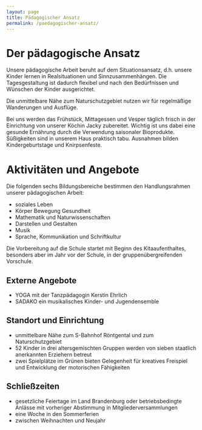 ```yaml
---
layout: page
title: Pädagogischer Ansatz
permalink: /paedagogischer-ansatz/
---
```


# Der pädagogische Ansatz

Unsere pädagogische Arbeit beruht auf dem Situationsansatz, d.h. unsere Kinder lernen in Realsituationen und Sinnzusammenhängen. Die Tagesgestaltung ist dadurch flexibel und nach den Bedürfnissen und Wünschen der Kinder ausgerichtet.

Die unmittelbare Nähe zum Naturschutzgebiet nutzen wir für regelmäßige Wanderungen und Ausflüge.

Bei uns werden das Frühstück, Mittagessen und Vesper täglich frisch in der Einrichtung von unserer Köchin Jacky zubereitet. Wichtig ist uns dabei eine gesunde Ernährung durch die Verwendung saisonaler Bioprodukte. Süßigkeiten sind in unserem Haus praktisch tabu. Ausnahmen bilden Kindergeburtstage und Knirpsenfeste.


# Aktivitäten und Angebote

Die folgenden sechs Bildungsbereiche bestimmen den Handlungsrahmen unserer pädagogischen Arbeit:

- soziales Leben
- Körper Bewegung Gesundheit
- Mathematik und Naturwissenschaften
- Darstellen und Gestalten
- Musik
- Sprache, Kommunikation und Schriftkultur

Die Vorbereitung auf die Schule startet mit Beginn des Kitaaufenthaltes, besonders aber im Jahr vor der Schule, in der gruppenübergreifenden Vorschule.

## Externe Angebote
- YOGA mit der Tanzpädagogin Kerstin Ehrlich
- SADAKO ein musikalisches Kinder- und Jugendensemble


## Standort und Einrichtung

- unmittelbare Nähe zum S-Bahnhof Röntgental und zum Naturschutzgebiet
- 52 Kinder in drei altersgemischten Gruppen werden von sieben
  staatlich anerkannten Erziehern betreut
- zwei Spielplätze im Grünen bieten Gelegenheit für kreatives
  Freispiel und Entwicklung der motorischen Fähigkeiten

## Schließzeiten

- gesetzliche Feiertage im Land Brandenburg oder betriebsbedingte Anlässe mit vorheriger Abstimmung in Mitgliederversammlungen
- eine Woche in den Sommerferien
- zwischen Weihnachten und Neujahr 
